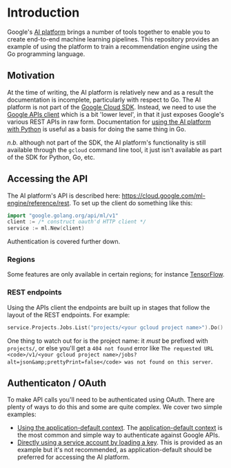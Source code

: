 # Introduction

Google's [AI platform](https://cloud.google.com/ai-platform) brings a number of tools together to enable you to create end-to-end machine learning pipelines. This repository provides an example of using the platform to train a recommendation engine using the Go programming language.

## Motivation

At the time of writing, the AI platform is relatively new and as a result the documentation is incomplete, particularly with respect to Go. The AI platform is not part of the [Google Cloud SDK](https://cloud.google.com/sdk). Instead, we need to use the [Google APIs client](https://github.com/googleapis/google-api-go-client) which is a bit 'lower level', in that it just exposes Google's various REST APIs in raw form. Documentation for [using the AI platform with Python](https://cloud.google.com/ml-engine/docs/tensorflow/python-client-library) is useful as a basis for doing the same thing in Go.

*n.b.* although not part of the SDK, the AI platform's functionality is still available through the `gcloud` command line tool, it just isn't available as part of the SDK for Python, Go, etc.

## Accessing the API

The AI platform's API is described here: https://cloud.google.com/ml-engine/reference/rest. To set up the client do something like this:

```go
import "google.golang.org/api/ml/v1"
client := /* construct oauth'd HTTP client */
service := ml.New(client)
```

Authentication is covered further down.

### Regions

Some features are only available in certain regions; for instance [TensorFlow](https://cloud.google.com/ml-engine/docs/tensorflow/regions).

### REST endpoints

Using the APIs client the endpoints are built up in stages that follow the layout of the REST endpoints. For example:

```go
service.Projects.Jobs.List("projects/<your gcloud project name>").Do()
```

One thing to watch out for is the project name: it *must* be prefixed with `projects/`, or else you'll get a `404 not found` error like `The requested URL <code>/v1/<your gcloud project name>/jobs?alt=json&amp;prettyPrint=false</code> was not found on this server`.

## Authenticaton / OAuth

To make API calls you'll need to be authenticated using OAuth. There are plenty of ways to do this and some are quite complex. We cover two simple examples:

* [Using the application-default context](oauth-default). The [application-default context](https://cloud.google.com/docs/authentication/production) is the most common and simple way to authenticate against Google APIs.
* [Directly using a service account by loading a key](oauth-json). This is provided as an example but it's not recommended, as application-default should be preferred for accessing the AI platform.

